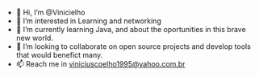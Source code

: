 - 👋 Hi, I’m @Vinicielho
- 👀 I’m interested in Learning and networking
- 🌱 I’m currently learning Java, and about the oportunities in this brave new world.
- 💞️ I’m looking to collaborate on open source projects and develop tools that would benefict many.
- 📫 Reach me in viniciuscoelho1995@yahoo.com.br
